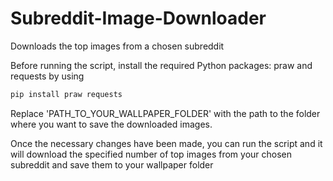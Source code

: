# Subreddit-Image-Downloader
Downloads the top images from a chosen subreddit

Before running the script, install the required Python packages: praw and requests by using 

```bash
pip install praw requests
```

Replace 'PATH_TO_YOUR_WALLPAPER_FOLDER' with the path to the folder where you want to save the downloaded images.

Once the necessary changes have been made, you can run the script and it will download the specified number of top images from your chosen subreddit and save them to your wallpaper folder
